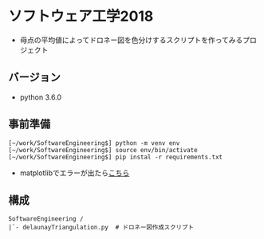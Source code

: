 # ソフトウェア工学2018
- 母点の平均値によってドロネー図を色分けするスクリプトを作ってみるプロジェクト

## バージョン
- python 3.6.0

## 事前準備

```
[~/work/SoftwareEngineering$] python -m venv env
[~/work/SoftwareEngineering$] source env/bin/activate
[~/work/SoftwareEngineering$] pip instal -r requirements.txt
```
- matplotlibでエラーが出たら[こちら](https://qiita.com/Kodaira_/items/1a3b801c7a5a41c9ce49)

## 構成

```
SoftwareEngineering /
|`- delaunayTriangulation.py  # ドロネー図作成スクリプト
```
